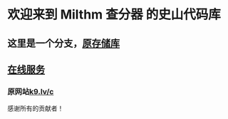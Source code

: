 # 欢迎来到 Milthm 查分器 的史山代码库
## 这里是一个分支，[原存储库](https://bitbucket.org/lmsdscav/milthm-calculator-web/)
## [在线服务](https://mkzi-nya.github.io/milthm-calculator-web/)
### 原网站[k9.lv/c](http://k9.lv/c)
感谢所有的贡献者！
